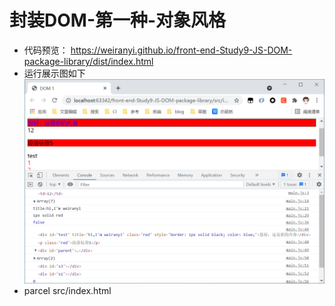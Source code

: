 # 封装DOM-第一种-对象风格
- 代码预览：
https://weiranyi.github.io/front-end-Study9-JS-DOM-package-library/dist/index.html
- 运行展示图如下
![展示](https://github.com/weiranyi/front-end-Study9-JS-DOM-package-library/blob/main/show/show.png?raw=true)
- parcel src/index.html 